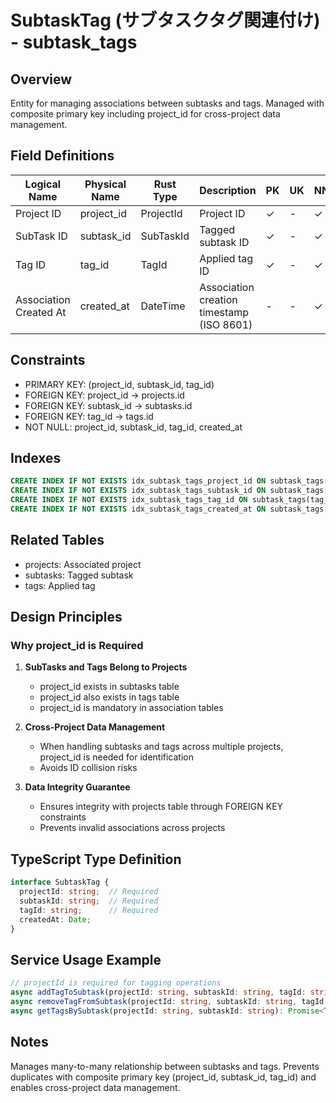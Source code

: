 # SubtaskTag (サブタスクタグ関連付け) - subtask_tags

## Overview
Entity for managing associations between subtasks and tags. Managed with composite primary key including project_id for cross-project data management.

## Field Definitions

| Logical Name | Physical Name | Rust Type | Description | PK | UK | NN | Default Value | Foreign Key | PostgreSQL Type | SQLite Type | TypeScript Type |
|--------------|---------------|-----------|-------------|----|----|----|---------------|-------------|-----------------|-------------|-----------------|
| Project ID | project_id | ProjectId | Project ID | ✓ | - | ✓ | - | projects.id | UUID | TEXT | string |
| SubTask ID | subtask_id | SubTaskId | Tagged subtask ID | ✓ | - | ✓ | - | subtasks.id | UUID | TEXT | string |
| Tag ID | tag_id | TagId | Applied tag ID | ✓ | - | ✓ | - | tags.id | UUID | TEXT | string |
| Association Created At | created_at | DateTime<Utc> | Association creation timestamp (ISO 8601) | - | - | ✓ | - | - | TIMESTAMPTZ | TEXT | string |

## Constraints
- PRIMARY KEY: (project_id, subtask_id, tag_id)
- FOREIGN KEY: project_id → projects.id
- FOREIGN KEY: subtask_id → subtasks.id
- FOREIGN KEY: tag_id → tags.id
- NOT NULL: project_id, subtask_id, tag_id, created_at

## Indexes
```sql
CREATE INDEX IF NOT EXISTS idx_subtask_tags_project_id ON subtask_tags(project_id);
CREATE INDEX IF NOT EXISTS idx_subtask_tags_subtask_id ON subtask_tags(subtask_id);
CREATE INDEX IF NOT EXISTS idx_subtask_tags_tag_id ON subtask_tags(tag_id);
CREATE INDEX IF NOT EXISTS idx_subtask_tags_created_at ON subtask_tags(created_at);
```

## Related Tables
- projects: Associated project
- subtasks: Tagged subtask
- tags: Applied tag

## Design Principles

### Why project_id is Required

1. **SubTasks and Tags Belong to Projects**
   - project_id exists in subtasks table
   - project_id also exists in tags table
   - project_id is mandatory in association tables

2. **Cross-Project Data Management**
   - When handling subtasks and tags across multiple projects, project_id is needed for identification
   - Avoids ID collision risks

3. **Data Integrity Guarantee**
   - Ensures integrity with projects table through FOREIGN KEY constraints
   - Prevents invalid associations across projects

## TypeScript Type Definition

```typescript
interface SubtaskTag {
  projectId: string;  // Required
  subtaskId: string;  // Required
  tagId: string;      // Required
  createdAt: Date;
}
```

## Service Usage Example

```typescript
// projectId is required for tagging operations
async addTagToSubtask(projectId: string, subtaskId: string, tagId: string): Promise<void>
async removeTagFromSubtask(projectId: string, subtaskId: string, tagId: string): Promise<void>
async getTagsBySubtask(projectId: string, subtaskId: string): Promise<Tag[]>
```

## Notes
Manages many-to-many relationship between subtasks and tags. Prevents duplicates with composite primary key (project_id, subtask_id, tag_id) and enables cross-project data management.
